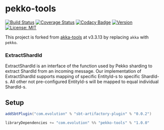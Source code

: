 # pekko-tools 
[![Build Status](https://github.com/evolution-gaming/pekko-tools/workflows/CI/badge.svg)](https://github.com/evolution-gaming/pekko-tools/actions?query=workflow%3ACI) 
[![Coverage Status](https://coveralls.io/repos/evolution-gaming/pekko-tools/badge.svg)](https://coveralls.io/r/evolution-gaming/pekko-tools)
[![Codacy Badge](https://app.codacy.com/project/badge/Grade/7af0760078404a3b83431dae96b6160e)](https://app.codacy.com/gh/evolution-gaming/pekko-tools/dashboard?utm_source=gh&utm_medium=referral&utm_content=&utm_campaign=Badge_grade)
[![Version](https://img.shields.io/badge/version-click-blue)](https://evolution.jfrog.io/artifactory/api/search/latestVersion?g=com.evolution&a=pekko-tools_2.13&repos=public)
[![License: MIT](https://img.shields.io/badge/License-MIT-yellowgreen.svg)](https://opensource.org/licenses/MIT)

This project is forked from [akka-tools](https://github.com/evolution-gaming/akka-tools/) at v3.3.13 by replacing `akka` with `pekko`.

### ExtractShardId
ExtractShardId is an interface of the function used by Pekko sharding to extract ShardId from an incoming message.
Our implementation of ExtractShardId supports mapping of specific EntityId-s to specific ShardId-s.
All other not pre-configured EntityId-s will be mapped to equal individual ShardId-s.

## Setup

```scala
addSbtPlugin("com.evolution" % "sbt-artifactory-plugin" % "0.0.2")

libraryDependencies += "com.evolution" %% "pekko-tools" % "1.0.0"
```
